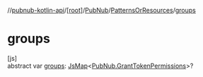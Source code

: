//[pubnub-kotlin-api](../../../../index.md)/[[root]](../../index.md)/[PubNub](../index.md)/[PatternsOrResources](index.md)/[groups](groups.md)

# groups

[js]\
abstract var [groups](groups.md): [JsMap](../../../../../../pubnub-kotlin/pubnub-kotlin-core-api/pubnub-kotlin-core-api/com.pubnub.kmp/-js-map/index.md)&lt;[PubNub.GrantTokenPermissions](../-grant-token-permissions/index.md)&gt;?
